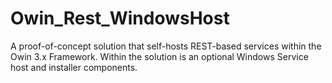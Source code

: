 # Owin_Rest_WindowsHost
A proof-of-concept solution that self-hosts REST-based services within the Owin 3.x Framework.  Within the solution is an optional Windows Service host and installer components.
